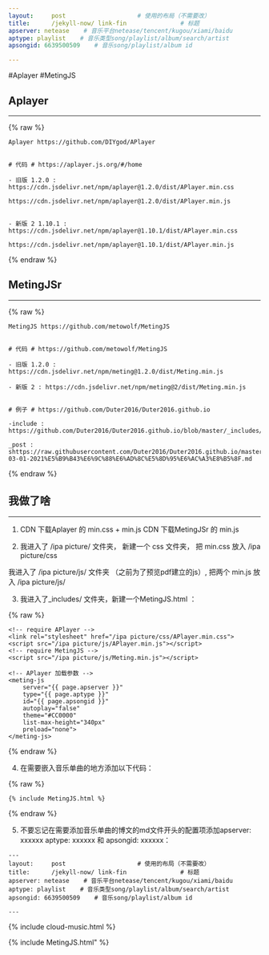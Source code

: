 ```yaml
---
layout:     post   				    # 使用的布局（不需要改）
title:      /jekyll-now/ link-fin 				# 标题 
apserver: netease    # 音乐平台netease/tencent/kugou/xiami/baidu
aptype: playlist    # 音乐类型song/playlist/album/search/artist
apsongid: 6639500509    # 音乐song/playlist/album id

---
```

#Aplayer #MetingJS

## Aplayer ##
----

{% raw %}

```liquid
Aplayer https://github.com/DIYgod/APlayer


# 代码 # https://aplayer.js.org/#/home

- 旧版 1.2.0 : https://cdn.jsdelivr.net/npm/aplayer@1.2.0/dist/APlayer.min.css

https://cdn.jsdelivr.net/npm/aplayer@1.2.0/dist/APlayer.min.js


- 新版 2 1.10.1 : https://cdn.jsdelivr.net/npm/aplayer@1.10.1/dist/APlayer.min.css

https://cdn.jsdelivr.net/npm/aplayer@1.10.1/dist/APlayer.min.js
```

{% endraw %}


## MetingJSr ##
----

{% raw %}

```liquid
MetingJS https://github.com/metowolf/MetingJS


# 代码 # https://github.com/metowolf/MetingJS

- 旧版 1.2.0 : https://cdn.jsdelivr.net/npm/meting@1.2.0/dist/Meting.min.js

- 新版 2 : https://cdn.jsdelivr.net/npm/meting@2/dist/Meting.min.js


# 例子 # https://github.com/Duter2016/Duter2016.github.io

-include : https://github.com/Duter2016/Duter2016.github.io/blob/master/_includes/aplayer.html

_post : shttps://raw.githubusercontent.com/Duter2016/Duter2016.github.io/master/_posts/2021-03-01-2021%E5%B9%B43%E6%9C%88%E6%AD%8C%E5%8D%95%E6%AC%A3%E8%B5%8F.md
```

{% endraw %}

## 我做了啥 ##
----

1. CDN 下载Aplayer 的 min.css + min.js
 CDN 下载MetingJSr 的 min.js

2. 我进入了 /ipa picture/ 文件夹， 新建一个 css 文件夹， 把 min.css 放入 /ipa picture/css
 
 我进入了 /ipa picture/js/ 文件夹 （之前为了预览pdf建立的js）, 把两个 min.js 放入 /ipa picture/js/
 
3. 我进入了_includes/ 文件夹，新建一个MetingJS.html ：
 
{% raw %}

```liquid
<!-- require APlayer -->
<link rel="stylesheet" href="/ipa picture/css/APlayer.min.css">
<script src="/ipa picture/js/APlayer.min.js"></script>
<!-- require MetingJS -->
<script src="/ipa picture/js/Meting.min.js"></script>

<!-- APlayer 加载参数 -->
<meting-js
	server="{{ page.apserver }}"
	type="{{ page.aptype }}"
	id="{{ page.apsongid }}"
	autoplay="false"
	theme="#CC0000"
	list-max-height="340px"
	preload="none">
</meting-js>
```

{% endraw %}

4. 在需要嵌入音乐单曲的地方添加以下代码：

{% raw %}

```liquid
{% include MetingJS.html %}
```

{% endraw %}

5. 不要忘记在需要添加音乐单曲的博文的md文件开头的配置项添加apserver: xxxxxx aptype: xxxxxx 和 apsongid: xxxxxx：

```
---
layout:     post   				    # 使用的布局（不需要改）
title:      /jekyll-now/ link-fin 				# 标题 
apserver: netease    # 音乐平台netease/tencent/kugou/xiami/baidu
aptype: playlist    # 音乐类型song/playlist/album/search/artist
apsongid: 6639500509    # 音乐song/playlist/album id

---
```

{% include cloud-music.html %}



{% include MetingJS.html" %}
